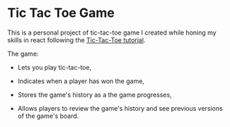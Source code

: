 # Tic Tac Toe Game

This is a personal project of tic-tac-toe game I created while honing my skills in react following the [Tic-Tac-Toe tutorial](https://react.devs/learn/tutorial-tic-tac-toe).

The game:

- Lets you play tic-tac-toe,

- Indicates when a player has won the game,

- Stores the game's history as a the game progresses,

- Allows players to review the game's history and see previous versions of the game's board.

